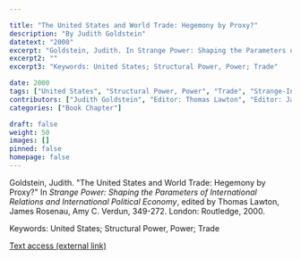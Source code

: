 ```yaml
---

title: "The United States and World Trade: Hegemony by Proxy?"
description: "By Judith Goldstein"
datetext: "2000"
excerpt: "Goldstein, Judith. In Strange Power: Shaping the Parameters of International Relations and International Political Economy, edited by Thomas Lawton, James Rosenau, Amy C. Verdun, 349-272. London: Routledge, 2000."
excerpt2: ""
excerpt3: "Keywords: United States; Structural Power, Power; Trade"

date: 2000
tags: ["United States", "Structural Power, Power", "Trade", "Strange-Influenced Works", "2000's"]
contributors: ["Judith Goldstein", "Editor: Thomas Lawton", "Editor: James Rosenau", "Editor: Amy C. Verdun"]
categories: ["Book Chapter"]

draft: false
weight: 50
images: []
pinned: false
homepage: false
---
```


Goldstein, Judith. "The United States and World Trade: Hegemony by Proxy?" In *Strange Power: Shaping the Parameters of International Relations and International Political Economy*, edited by Thomas Lawton, James Rosenau, Amy C. Verdun, 349-272. London: Routledge, 2000.

Keywords: United States; Structural Power, Power; Trade

[Text access (external link)](https://www.worldcat.org/title/1022846081)

